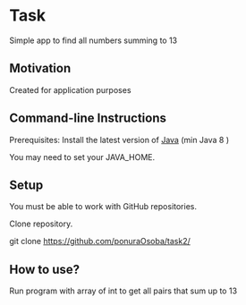 # Task
Simple app to find all numbers summing to 13
## Motivation
Created for application purposes

## Command-line Instructions
 Prerequisites:
 Install the latest version of [Java](https://www.oracle.com/pl/java/technologies/javase-downloads.html) (min Java 8 )

 You may need to set your JAVA_HOME.
 
## Setup
You must be able to work with GitHub repositories.

Clone repository.

git clone https://github.com/ponuraOsoba/task2/

## How to use?
Run program with array of int to get all pairs that sum up to 13
